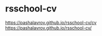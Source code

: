 # rsschool-cv
https://pashalavrov.github.io/rsschool-cv/cv
https://pashalavrov.github.io/rsschool-cv/
